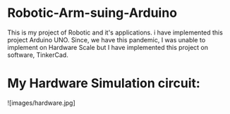 # Robotic-Arm-suing-Arduino

This is my project of Robotic and it's applications. i have implemented this project Arduino UNO. Since, we have this pandemic, I was unable to implement on Hardware Scale but
I have implemented this project on software, TinkerCad.

# My Hardware Simulation circuit:
![images/hardware.jpg]
